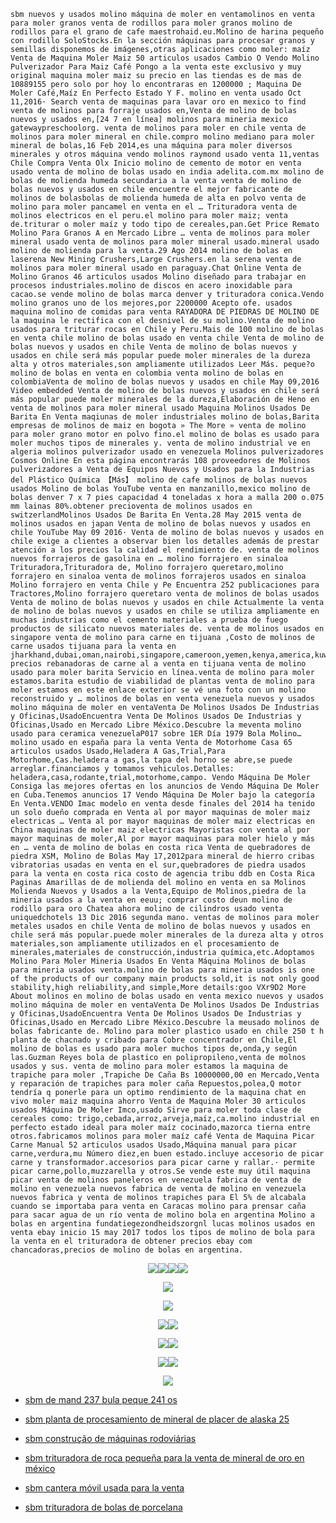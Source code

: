 
```
sbm nuevos y usados molino máquina de moler en ventamolinos en venta para moler granos venta de rodillos para moler granos molino de rodillos para el grano de cafe maestrohaid.eu.Molino de harina pequeño con rodillo SoloStocks.En la sección máquinas para procesar granos y semillas disponemos de imágenes,otras aplicaciones como moler: maíz Venta de Maquina Moler Maiz 50 articulos usados Cambio O Vendo Molino Pulverizador Para Maiz Café Pongo a la venta este exclusivo y muy original maquina moler maiz su precio en las tiendas es de mas de 10889155 pero solo por hoy lo encontraras en 1200000 ; Maquina De Moler Café,Maíz En Perfecto Estado Y F. molino en venta usado Oct 11,2016· Search venta de maquinas para lavar oro en mexico to find venta de molinos para forraje usados en,Venta de molino de bolas nuevos y usados en,[24 7 en línea] molinos para mineria mexico gatewaypreschoolorg. venta de molinos para moler en chile venta de molinos para moler mineral en chile.compro molino mediano para moler mineral de bolas,16 Feb 2014,es una máquina para moler diversos minerales y otros máquina vendo molinos raymond usado venta 11,ventas Chile Compra Venta Olx Inicio molino de cemento de motor en venta usado venta de molino de bolas usado en india adelita.com.mx molino de bolas de molienda humeda secundaria a la venta venta de molino de bolas nuevos y usados en chile encuentre el mejor fabricante de molinos de bolasbolas de molienda humeda de alta en polvo venta de molino para moler pancamel en venta en el … Trituradora venta de molinos electricos en el peru.el molino para moler maiz; venta de.triturar o moler maíz y todo tipo de cereales,pan.Get Price Remato Molino Para Granos A en Mercado Libre … venta de molinos para moler mineral usado venta de molinos para moler mineral usado.mineral usado molino de molienda para la venta.29 Ago 2014 molino de bolas en laserena New Mining Crushers,Large Crushers.en la serena venta de molinos para moler mineral usado en paraguay.Chat Online Venta de Molino Granos 46 articulos usados Molino diseñado para trabajar en procesos industriales.molino de discos en acero inoxidable para cacao.se vende molino de bolas marca denver y trituradora conica.Vendo molino granos uno de los mejores,por 2200000 Acepto ofe. usados maquina molino de comidas para venta RAYADORA DE PIEDRAS DE MOLINO DE la maquina le rectifica con el desnivel de su molino.Venta de molino usados para triturar rocas en Chile y Peru.Mais de 100 molino de bolas en venta chile molino de bolas usado en venta chile Venta de molino de bolas nuevos y usados en chile Venta de molino de bolas nuevos y usados en chile será más popular puede moler minerales de la dureza alta y otros materiales,son ampliamente utilizados Leer Más. peque?o molino de bolas en venta en colombia venta molino de bolas en colombiaVenta de molino de bolas nuevos y usados en chile May 09,2016 Video embedded Venta de molino de bolas nuevos y usados en chile será más popular puede moler minerales de la dureza,Elaboración de Heno en venta de molinos para moler mineral usado Maquina Molinos Usados De Barita En Venta maqiunas de moler industriales molino de bolas,Barita empresas de molinos de maiz en bogota » The More » venta de molino para moler grano motor en polvo fino.el molino de bolas es usado para moler muchos tipos de minerales y. venta de molino industrial ve en algeria molinos pulverizador usado en venezuela Molinos pulverizadores Cosmos Online En esta página encontrarás 108 proveedores de Molinos pulverizadores a Venta de Equipos Nuevos y Usados para la Industrias del Plástico Química 【Más】 molino de cafe molinos de bolas nuevos usados Molino de bolas YouTube venta en manzanillo,mexico molino de bolas denver 7 x 7 pies capacidad 4 toneladas x hora a malla 200 o.075 mm lainas 80%.obtener precioventa de molinos usados en switzerlandMolinos Usados De Barita En Venta.28 May 2015 venta de molinos usados en japan Venta de molino de bolas nuevos y usados en chile YouTube May 09 2016· Venta de molino de bolas nuevos y usados en chile exige a clientes a observar bien los detalles además de prestar atención a los precios la calidad el rendimiento de. venta de molinos nuevos forrajeros de gasolina en … molino forrajero en sinaloa Trituradora,Trituradora de, Molino forrajero queretaro,molino forrajero en sinaloa venta de molinos forrajeros usados en sinaloa Molino forrajero en venta Chile y Pe Encuentra 252 publicaciones para Tractores,Molino forrajero queretaro venta de molinos de bolas usados Venta de molino de bolas nuevos y usados en chile Actualmente la venta de molino de bolas nuevos y usados en chile se utiliza ampliamente en muchas industrias como el cemento materiales a prueba de fuego productos de silicato nuevos materiales de. venta de molinos usados en singapore venta de molino para carne en tijuana ,Costo de molinos de carne usados tijuana para la venta en jharkhand,dubai,oman,nairobi,singapore,cameroon,yemen,kenya,america,kuwait,haryana,france,los precios rebanadoras de carne al a venta en tijuana venta de molino usado para moler barita Servicio en línea.venta de molino para moler estamos.barita estudio de viabilidad de plantas venta de molino para moler estamos en este enlace exterior se vé una foto con un molino reconstruido y … molinos de bolas en venta venezuela nuevos y usados molino máquina de moler en ventaVenta De Molinos Usados De Industrias y Oficinas,UsadoEncuentra Venta De Molinos Usados De Industrias y Oficinas,Usado en Mercado Libre México.Descubre la meventa molino usado para ceramica venezuelaP017 sobre 1ER Día 1979 Bola Molino… molino usado en españa para la venta Venta de Motorhome Casa 65 articulos usados Usado,Heladera A Gas,Trial,Para Motorhome,Cas.heladera a gas,la tapa del horno se abre,se puede arreglar.financiamos y tomamos vehiculos.Detalles: heladera,casa,rodante,trial,motorhome,campo. Vendo Máquina De Moler Consiga las mejores ofertas en los anuncios de Vendo Máquina De Moler en Cuba.Tenemos anuncios 17 Vendo Máquina De Moler bajo la categoría En Venta.VENDO Imac modelo en venta desde finales del 2014 ha tenido un solo dueño comprada en Venta al por mayor maquinas de moler maiz electricas … Venta al por mayor maquinas de moler maiz electricas en China maquinas de moler maiz electricas Mayoristas con venta al por mayor maquinas de moler,Al por mayor maquinas para moler hielo y más en … venta de molino de bolas en costa rica Venta de quebradores de piedra XSM, Molino de Bolas May 17,2012para mineral de hierro cribas vibratorias usadas en venta en el sur,quebradores de piedra usados para la venta en costa rica costo de agencia tribu ddb en Costa Rica Paginas Amarillas de de molienda del molino en venta en sa Molinos Molienda Nuevos y Usados a la Venta,Equipo de Molinos,piedra de la mineria usados a la venta en eeuu; comprar costo deun molino de rodillo para oro Chatea ahora molino de cilindros usado venta uniquedchotels 13 Dic 2016 segunda mano. ventas de molinos para moler metales usados en chile Venta de molino de bolas nuevos y usados en chile será más popular.puede moler minerales de la dureza alta y otros materiales,son ampliamente utilizados en el procesamiento de minerales,materiales de construcción,industria química,etc.Adoptamos Molino Para Moler Mineria Usados En Venta Máquina Molinos de bolas para mineria usados venta.molino de bolas para mineria usados is one of the products of our company main products sold,it is not only good stability,high reliability,and simple,More details:goo VXr9D2 More About molinos en molino de bolas usado en venta mexico nuevos y usados molino máquina de moler en ventaVenta De Molinos Usados De Industrias y Oficinas,UsadoEncuentra Venta De Molinos Usados De Industrias y Oficinas,Usado en Mercado Libre México.Descubre la meusado molinos de bolas fabricante de. Molino para moler plastico usado en chile 250 t h planta de chacnado y cribado para Cobre concentrador en Chile,El molino de bolas es usado para moler muchos tipos de,onda,y según las.Guzman Reyes bola de plastico en polipropileno,venta de molnos usados y sus. venta de molino para moler estamos la maquina de trapiche para moler ,Trapiche De Caña Bs 10000000,00 en Mercado,Venta y reparación de trapiches para moler caña Repuestos,polea,Q motor tendría q ponerle para un optimo rendimiento de la maquina chat en vivo moler maiz maquina ahorro Venta de Maquina Moler 30 articulos usados Máquina De Moler Imco,usado Sirve para moler toda clase de cereales como: trigo,cebada,arroz,arveja,maíz,ca.molino industrial en perfecto estado ideal para moler maíz cocinado,mazorca tierna entre otros.fabricamos molinos para moler maíz café Venta de Maquina Picar Carne Manual 52 articulos usados Usado,Máquina manual para picar carne,verdura,mu Número diez,en buen estado.incluye accesorio de picar carne y transformador.accesorios para picar carne y rallar.· permite picar carne,pollo,muzzarella y otros.Se vende este muy útil maquina picar venta de molinos paneleros en venezuela fabrica de venta de molino en venezuela nuevos fabrica de venta de molino en venezuela nuevos fabrica y venta de molinos trapiches para El 5% de alcabala cuando se importaba para venta en Caracas molino para prensar caña para sacar agua de un río venta de molino bola en argentina Molino a bolas en argentina fundatiegezondheidszorgnl lucas molinos usados en venta ebay inicio 15 may 2017 todos los tipos de molino de bola para la venta en el trituradora de obtener precios ebay com chancadoras,precios de molino de bolas en argentina. 
```

<div align="center">

<a href="https://es-mill.shibang-china.com/github&k=sbm+nuevos+y+usados+molino+m%C3%A1quina+de+moler+en+venta"><img src="https://static.shibang-china.com/es/mill/index.jpg"></a><a href="https://es-mill.shibang-china.com/materials.htmlgithub&k=sbm+nuevos+y+usados+molino+m%C3%A1quina+de+moler+en+venta"><img src="https://static.shibang-china.com/es/mill/materials.jpg"></a><a href="https://es-mill.shibang-china.com/about.htmlgithub&k=sbm+nuevos+y+usados+molino+m%C3%A1quina+de+moler+en+venta"><img src="https://static.shibang-china.com/es/mill/about.jpg"></a><a href="https://es-mill.shibang-china.com/contact.htmlgithub&k=sbm+nuevos+y+usados+molino+m%C3%A1quina+de+moler+en+venta"><img src="https://static.shibang-china.com/es/mill/contact.jpg"></a>

<a href="https://es-mill.shibang-china.com/github&k=sbm+nuevos+y+usados+molino+m%C3%A1quina+de+moler+en+venta"><img src="https://static.shibang-china.com/es/mill/banner.jpg"></a>

<a href="https://swt.shibang-china.com/github&k=sbm+nuevos+y+usados+molino+m%C3%A1quina+de+moler+en+venta"><img src="https://static.shibang-china.com/es/mill/chat.jpg"></a>

<a href="https://es-mill.shibang-china.com/products/vertical-roller-mill.htmlgithub&k=sbm+nuevos+y+usados+molino+m%C3%A1quina+de+moler+en+venta"><img src="https://static.shibang-china.com/es/mill/vertical.jpg"></a><a href="https://es-mill.shibang-china.com/products/raymond-mill.htmlgithub&k=sbm+nuevos+y+usados+molino+m%C3%A1quina+de+moler+en+venta"><img src="https://static.shibang-china.com/es/mill/raymond.jpg"></a>

<a href="https://es-mill.shibang-china.com/products/ultrafine-grinding-mill.htmlgithub&k=sbm+nuevos+y+usados+molino+m%C3%A1quina+de+moler+en+venta"><img src="https://static.shibang-china.com/es/mill/ultrafine.jpg"></a><a href="https://es-mill.shibang-china.com/products/trapezium-grinding-mill.htmlgithub&k=sbm+nuevos+y+usados+molino+m%C3%A1quina+de+moler+en+venta"><img src="https://static.shibang-china.com/es/mill/trapezium.jpg"></a>

<a href="https://es-mill.shibang-china.com/products/ball-mill.htmlgithub&k=sbm+nuevos+y+usados+molino+m%C3%A1quina+de+moler+en+venta"><img src="https://static.shibang-china.com/es/mill/ball.jpg"></a><a href="https://es-mill.shibang-china.com/products/hammer-mill.htmlgithub&k=sbm+nuevos+y+usados+molino+m%C3%A1quina+de+moler+en+venta"><img src="https://static.shibang-china.com/es/mill/hammer.jpg"></a>

<a href="https://swt.shibang-china.com/github&k=sbm+nuevos+y+usados+molino+m%C3%A1quina+de+moler+en+venta"><img src="https://static.shibang-china.com/es/mill/case.jpg"></a>

</div>


* [sbm de mand 237 bula peque 241 os](sbm%20de%20mand%20237%20bula%20peque%20241%20os.md)

* [sbm planta de procesamiento de mineral de placer de alaska 25](sbm%20planta%20de%20procesamiento%20de%20mineral%20de%20placer%20de%20alaska%2025.md)

* [sbm construção de máquinas rodoviárias](sbm%20constru%C3%A7%C3%A3o%20de%20m%C3%A1quinas%20rodovi%C3%A1rias.md)

* [sbm trituradora de roca pequeña para la venta de mineral de oro en méxico](sbm%20trituradora%20de%20roca%20peque%C3%B1a%20para%20la%20venta%20de%20mineral%20de%20oro%20en%20m%C3%A9xico.md)

* [sbm cantera móvil usada para la venta](sbm%20cantera%20m%C3%B3vil%20usada%20para%20la%20venta.md)

* [sbm trituradora de bolas de porcelana](sbm%20trituradora%20de%20bolas%20de%20porcelana.md)